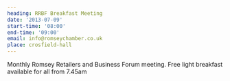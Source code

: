 ```yaml
---
heading: RRBF Breakfast Meeting
date: '2013-07-09'
start-time: '08:00'
end-time: '09:00'
email: info@romseychamber.co.uk
place: crosfield-hall
---
```

Monthly Romsey Retailers and Business Forum meeting. Free light breakfast available for all from 7.45am

